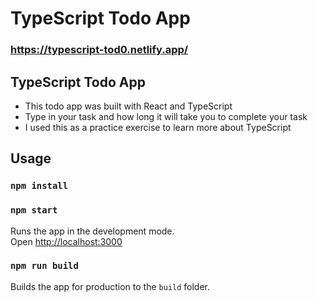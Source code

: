 # TypeScript Todo App

### https://typescript-tod0.netlify.app/

## TypeScript Todo App

- This todo app was built with React and TypeScript
- Type in your task and how long it will take you to complete your task
- I used this as a practice exercise to learn more about TypeScript

## Usage

### `npm install`

### `npm start`

Runs the app in the development mode.<br>
Open [http://localhost:3000](http://localhost:3000)

### `npm run build`

Builds the app for production to the `build` folder.<br>
